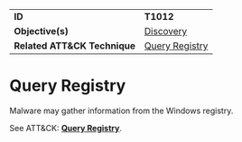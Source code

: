 |||
|---------|------------------------|
|**ID**|**T1012**|
|**Objective(s)**|[Discovery](https://github.com/MBCProject/mbc-markdown/tree/master/discovery)|
|**Related ATT&CK Technique**|[Query Registry](https://attack.mitre.org/techniques/T1012)|


Query Registry
===============
Malware may gather information from the Windows registry. 

See ATT&CK: [**Query Registry**](https://attack.mitre.org/techniques/T1012).